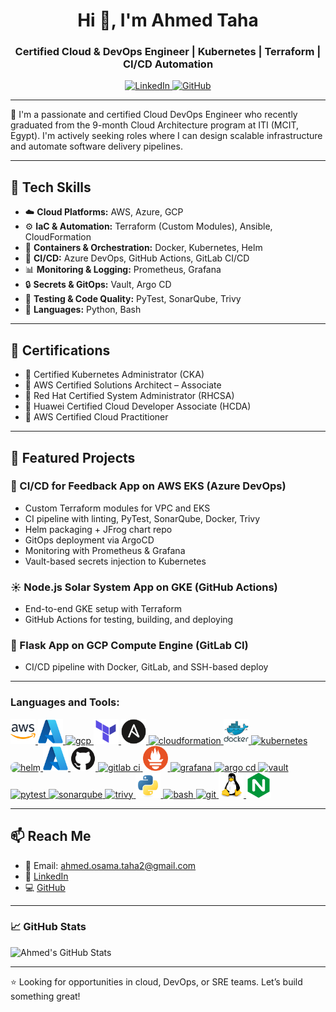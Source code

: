 <h1 align="center">Hi 👋, I'm Ahmed Taha</h1>
<h3 align="center">Certified Cloud & DevOps Engineer | Kubernetes | Terraform | CI/CD Automation</h3>

<p align="center">
  <a href="https://www.linkedin.com/in/ahmedosamataha">
    <img src="https://img.shields.io/badge/Connect%20with%20me%20on-LinkedIn-blue.svg" alt="LinkedIn" />
  </a>
  <a href="https://github.com/Ahmed-Osama-Taha">
    <img src="https://img.shields.io/github/followers/Ahmed-Osama-Taha?style=social" alt="GitHub" />
  </a>
</p>

---

🎯 I'm a passionate and certified Cloud DevOps Engineer who recently graduated from the 9-month Cloud Architecture program at ITI (MCIT, Egypt). I'm actively seeking roles where I can design scalable infrastructure and automate software delivery pipelines.

---

## 🧠 Tech Skills

- ☁️ **Cloud Platforms:** AWS, Azure, GCP
- ⚙️ **IaC & Automation:** Terraform (Custom Modules), Ansible, CloudFormation
- 🐳 **Containers & Orchestration:** Docker, Kubernetes, Helm
- 🚀 **CI/CD:** Azure DevOps, GitHub Actions, GitLab CI/CD
- 📊 **Monitoring & Logging:** Prometheus, Grafana
- 🔒 **Secrets & GitOps:** Vault, Argo CD
- 🧪 **Testing & Code Quality:** PyTest, SonarQube, Trivy
- 🧠 **Languages:** Python, Bash

---

## 🧰 Certifications

- 🏅 Certified Kubernetes Administrator (CKA)
- 🏅 AWS Certified Solutions Architect – Associate
- 🏅 Red Hat Certified System Administrator (RHCSA)
- 🏅 Huawei Certified Cloud Developer Associate (HCDA)
- 🏅 AWS Certified Cloud Practitioner

---

## 🔨 Featured Projects

### 🔧 CI/CD for Feedback App on AWS EKS (Azure DevOps)
- Custom Terraform modules for VPC and EKS
- CI pipeline with linting, PyTest, SonarQube, Docker, Trivy
- Helm packaging + JFrog chart repo
- GitOps deployment via ArgoCD
- Monitoring with Prometheus & Grafana
- Vault-based secrets injection to Kubernetes

### ☀️ Node.js Solar System App on GKE (GitHub Actions)
- End-to-end GKE setup with Terraform
- GitHub Actions for testing, building, and deploying

### 🧪 Flask App on GCP Compute Engine (GitLab CI)
- CI/CD pipeline with Docker, GitLab, and SSH-based deploy

---
<h3 align="left">Languages and Tools:</h3>
<p align="left">
  <!-- Cloud Platforms -->
  <a href="https://aws.amazon.com" target="_blank" rel="noreferrer">
    <img src="https://raw.githubusercontent.com/devicons/devicon/master/icons/amazonwebservices/amazonwebservices-original-wordmark.svg" alt="aws" width="40" height="40"/>
  </a>
  <a href="https://azure.microsoft.com" target="_blank" rel="noreferrer">
    <img src="https://raw.githubusercontent.com/devicons/devicon/master/icons/azure/azure-original.svg" alt="azure" width="40" height="40"/>
  </a>
  <a href="https://cloud.google.com/" target="_blank" rel="noreferrer">
    <img src="https://www.vectorlogo.zone/logos/google_cloud/google_cloud-icon.svg" alt="gcp" width="40" height="40"/>
  </a>

  <!-- IaC & Automation -->
  <a href="https://www.terraform.io" target="_blank" rel="noreferrer">
    <img src="https://raw.githubusercontent.com/devicons/devicon/master/icons/terraform/terraform-original.svg" alt="terraform" width="40" height="40"/>
  </a>
  <a href="https://www.ansible.com" target="_blank" rel="noreferrer">
    <img src="https://raw.githubusercontent.com/devicons/devicon/master/icons/ansible/ansible-original.svg" alt="ansible" width="40" height="40"/>
  </a>
  <a href="https://aws.amazon.com/cloudformation/" target="_blank" rel="noreferrer">
    <img src="https://raw.githubusercontent.com/aws/aws-icon-kit/main/default/CloudFormation/Default.svg" alt="cloudformation" width="40" height="40"/>
  </a>

  <!-- Containers & Orchestration -->
  <a href="https://www.docker.com/" target="_blank" rel="noreferrer">
    <img src="https://raw.githubusercontent.com/devicons/devicon/master/icons/docker/docker-original-wordmark.svg" alt="docker" width="40" height="40"/>
  </a>
  <a href="https://kubernetes.io" target="_blank" rel="noreferrer">
    <img src="https://www.vectorlogo.zone/logos/kubernetes/kubernetes-icon.svg" alt="kubernetes" width="40" height="40"/>
  </a>
  <a href="https://helm.sh" target="_blank" rel="noreferrer">
    <img src="https://helm.sh/img/helm.svg" alt="helm" width="40" height="40" style="background:white; border-radius:8px;"/>
  </a>

  <!-- CI/CD -->
  <a href="https://azure.microsoft.com/en-us/products/devops" target="_blank" rel="noreferrer">
    <img src="https://raw.githubusercontent.com/devicons/devicon/master/icons/azure/azure-original.svg" alt="azure devops" width="40" height="40"/>
  </a>
  <a href="https://github.com/features/actions" target="_blank" rel="noreferrer">
    <img src="https://raw.githubusercontent.com/devicons/devicon/master/icons/github/github-original.svg" alt="githubactions" width="40" height="40"/>
  </a>
  <a href="https://about.gitlab.com/stages-devops-lifecycle/continuous-integration/" target="_blank" rel="noreferrer">
    <img src="https://www.vectorlogo.zone/logos/gitlab/gitlab-icon.svg" alt="gitlab ci" width="40" height="40"/>
  </a>

  <!-- Monitoring -->
  <a href="https://prometheus.io" target="_blank" rel="noreferrer">
    <img src="https://raw.githubusercontent.com/devicons/devicon/master/icons/prometheus/prometheus-original.svg" alt="prometheus" width="40" height="40" style="background:white; border-radius:8px;"/>
  </a>
  <a href="https://grafana.com" target="_blank" rel="noreferrer">
    <img src="https://www.vectorlogo.zone/logos/grafana/grafana-icon.svg" alt="grafana" width="40" height="40"/>
  </a>

  <!-- GitOps & Secrets -->
  <a href="https://argo-cd.readthedocs.io/en/stable/" target="_blank" rel="noreferrer">
    <img src="https://raw.githubusercontent.com/cncf/artwork/master/projects/argo/argo-icon/color/argo-icon-color.svg" alt="argo cd" width="40" height="40"/>
  </a>
  <a href="https://www.vaultproject.io/" target="_blank" rel="noreferrer">
    <img src="https://www.svgrepo.com/show/353625/vault.svg" alt="vault" width="40" height="40"/>
  </a>

  <!-- Testing & Code Quality -->
  <a href="https://pytest.org" target="_blank" rel="noreferrer">
    <img src="https://seeklogo.com/images/P/pytest-logo-CDB514ED4C-seeklogo.com.png" alt="pytest" width="40" height="40"/>
  </a>
  <a href="https://www.sonarsource.com/products/sonarqube/" target="_blank" rel="noreferrer">
    <img src="https://www.sonarsource.com/logos/index/sonarqube-logo.svg" alt="sonarqube" width="40" height="40"/>
  </a>
  <a href="https://aquasecurity.github.io/trivy/" target="_blank" rel="noreferrer">
    <img src="https://github.com/aquasecurity/trivy/raw/main/docs/images/trivy-logo.png" alt="trivy" width="40" height="40"/>
  </a>

  <!-- Languages -->
  <a href="https://www.python.org" target="_blank" rel="noreferrer">
    <img src="https://raw.githubusercontent.com/devicons/devicon/master/icons/python/python-original.svg" alt="python" width="40" height="40"/>
  </a>
  <a href="https://www.gnu.org/software/bash/" target="_blank" rel="noreferrer">
    <img src="https://www.vectorlogo.zone/logos/gnu_bash/gnu_bash-icon.svg" alt="bash" width="40" height="40"/>
  </a>

  <!-- General Tools -->
  <a href="https://git-scm.com/" target="_blank" rel="noreferrer">
    <img src="https://www.vectorlogo.zone/logos/git-scm/git-scm-icon.svg" alt="git" width="40" height="40"/>
  </a>
  <a href="https://www.linux.org/" target="_blank" rel="noreferrer">
    <img src="https://raw.githubusercontent.com/devicons/devicon/master/icons/linux/linux-original.svg" alt="linux" width="40" height="40"/>
  </a>
  <a href="https://www.nginx.com" target="_blank" rel="noreferrer">
    <img src="https://raw.githubusercontent.com/devicons/devicon/master/icons/nginx/nginx-original.svg" alt="nginx" width="40" height="40"/>
  </a>
</p>

---

## 📫 Reach Me

- 📧 Email: ahmed.osama.taha2@gmail.com
- 🔗 [LinkedIn](https://www.linkedin.com/in/ahmedosamataha)
- 💻 [GitHub](https://github.com/Ahmed-Osama-Taha)

---

### 📈 GitHub Stats

![Ahmed's GitHub Stats](https://github-readme-stats.vercel.app/api?username=Ahmed-Osama-Taha&show_icons=true&theme=gruvbox)

---

⭐ Looking for opportunities in cloud, DevOps, or SRE teams. Let’s build something great!
